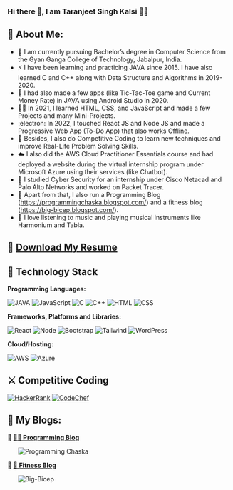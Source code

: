 ### Hi there 👋, I am Taranjeet Singh Kalsi 🙋‍♂️


## 🚀 About Me:
- 🏫 I am currently pursuing Bachelor’s degree in Computer Science from the Gyan Ganga College of Technology, Jabalpur, India.
- ⚡️ I have been learning and practicing JAVA since 2015. I have also learned C and C++ along with Data Structure and Algorithms in 2019-2020.
- 🔭 I had also made a few apps (like Tic-Tac-Toe game and Current Money Rate) in JAVA using Android Studio in 2020.
- 👩‍💻 In 2021, I learned HTML, CSS, and JavaScript and made a few Projects and many Mini-Projects.
- :electron: In 2022, I touched React JS and Node JS and made a Progressive Web App (To-Do App) that also works Offline.
- 🧠 Besides, I also do Competitive Coding to learn new techniques and improve Real-Life Problem Solving Skills.
- ☁️ I also did the AWS Cloud Practitioner Essentials course and had deployed a website during the virtual internship program under Microsoft Azure using their services (like Chatbot).
- 📖 I studied Cyber Security for an internship under Cisco Netacad and Palo Alto Networks and worked on Packet Tracer. 
- 📝 Apart from that, I also run a Programming Blog (https://programmingchaska.blogspot.com/) and a fitness blog (https://big-bicep.blogspot.com/).
- 🎹 I love listening to music and playing musical instruments like Harmonium and Tabla.
## 🔗 [Download My Resume](https://github.com/TaranjeetSinghKalsi/TaranjeetSinghKalsi/raw/main/Taranjeet%20Resume.pdf)
 
## 🔭 Technology Stack
**Programming Languages:**

![JAVA](https://img.shields.io/badge/Java-ED8B00?style=for-the-badge&logo=java&logoColor=white)
![JavaScript](https://img.shields.io/badge/JavaScript-323330?style=for-the-badge&logo=javascript&logoColor=F7DF1E)
![C](	https://img.shields.io/badge/C-00599C?style=for-the-badge&logo=c&logoColor=white)
![C++](https://img.shields.io/badge/C%2B%2B-00599C?style=for-the-badge&logo=c%2B%2B&logoColor=white)
![HTML](https://img.shields.io/badge/HTML-239120?style=for-the-badge&logo=html5&logoColor=white)
![CSS](https://img.shields.io/badge/CSS-239120?&style=for-the-badge&logo=css3&logoColor=white)

**Frameworks, Platforms and Libraries:**

![React](https://img.shields.io/badge/React-20232A?style=for-the-badge&logo=react&logoColor=61DAFB)
![Node](https://img.shields.io/badge/Node.js-43853D?style=for-the-badge&logo=node.js&logoColor=white)
![Bootstrap](https://img.shields.io/badge/Bootstrap-563D7C?style=for-the-badge&logo=bootstrap&logoColor=white)
![Tailwind](https://img.shields.io/badge/Tailwind_CSS-38B2AC?style=for-the-badge&logo=tailwind-css&logoColor=white)
![WordPress](https://img.shields.io/badge/Wordpress-21759B?style=for-the-badge&logo=wordpress&logoColor=white)

**Cloud/Hosting:**

![AWS](https://img.shields.io/badge/Amazon_AWS-232F3E?style=for-the-badge&logo=amazon-aws&logoColor=white)
![Azure](https://img.shields.io/badge/Microsoft_Azure-0089D6?style=for-the-badge&logo=microsoft-azure&logoColor=white)

## ⚔️ Competitive Coding
[![HackerRank](https://img.shields.io/badge/-Hackerrank-2EC866?style=for-the-badge&logo=HackerRank&logoColor=white)](https://www.hackerrank.com/taranjeetkalsi15)
[![CodeChef](https://img.shields.io/badge/-CodeChef-5B4638?style=for-the-badge&logo=CodeChef&logoColor=white)](https://www.codechef.com/users/tskalsi15)

## 📝 My Blogs:
🔗 [**👩‍💻 Programming Blog**](https://programmingchaska.blogspot.com/)

  &nbsp; &nbsp; &nbsp; ![Programming Chaska](https://img.shields.io/badge/Blogger-FF5722?style=for-the-badge&logo=blogger&logoColor=white)
  
🔗 [**💪 Fitness Blog**](https://big-bicep.blogspot.com/)

  &nbsp; &nbsp; &nbsp; ![Big-Bicep](https://img.shields.io/badge/Blogger-FF5722?style=for-the-badge&logo=blogger&logoColor=white)
 
